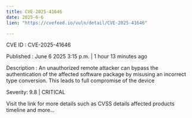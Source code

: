 ```yaml
---
title: CVE-2025-41646
date: 2025-6-6
lien: "https://cvefeed.io/vuln/detail/CVE-2025-41646"

---
```


CVE ID : CVE-2025-41646

Published :  June 6
2025
3:15 p.m. | 1 hour
13 minutes ago

Description : An unauthorized remote attacker can bypass the authentication of the affected software package by misusing an incorrect type conversion. This leads to full compromise of the device

Severity: 9.8 | CRITICAL

Visit the link for more details
such as CVSS details
affected products
timeline
and more...
